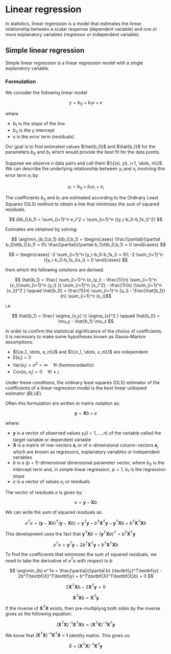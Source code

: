 # Linear regression
In statistics, linear regression is a model that estimates the linear relationship between a scalar response (dependent variable) and one or more explanatory variables (regressor or independent variable).

## Simple linear regression
Simple linear regression is a linear regression model with a single explanatory variable.

### Formulation
We consider the following linear model

$$ y = b_0 + b_1x + e $$

where
- $b_1$ is the slope of the line
- $b_0$ is the y intercept
- $e$ is the error term (residuals)

Our goal is to find estimated values $\hat{b_0}$ and $\hat{b_1}$ for the parameters $b_0$ and $b_1$ which would provide the best fit for the data points.

Suppose we observe $n$ data pairs and call them $\\{(xi, yi), i=1, \dots, n\\}$. We can describe the underlying relationship between $y_i$ and $x_i$ involving this error term $e_i$ by:

$$ y_i = b_0 + b_1x_i + e_i $$

The coefficients $b_0$ and $b_1$ are estimated according to the Ordinary Least Squares (OLS) method to obtain a line that minimizes the sum of squared residuals.

$$ d(b_0,b_1) = \sum_{i=1}^n e_i^2 = \sum_{i=1}^n {(y_i-b_0-b_1x_i)^2} $$

Estimates are obtained by solving:

$$ \arg\min_{b_0,b_1} d(b_0,b_1) =
  \begin{cases}
    \frac{\partial}{\partial b_0}d(b_0,b_1) = 0\\
    \frac{\partial}{\partial b_1}d(b_0,b_1) = 0 
  \end{cases} $$
  
$$ = \begin{cases}
    -2 \sum_{i=1}^n {y_i-b_0-b_1x_i} = 0\\
    -2 \sum_{i=1}^n {(y_i-b_0-b_1x_i)x_i} = 0 
  \end{cases} $$

from which the following solutions are derived:

$$ \hat{b_1} = \frac{ \sum_{i=1}^n {x_iy_i} - \frac{1}{n} \sum_{i=1}^n {x_i}\sum_{i=1}^n {y_i} }{ \sum_{i=1}^n {x_i^2} - \frac{1}{n} (\sum_{i=1}^n {x_i})^2 } \qquad \hat{b_0} = \frac{1}{n} \sum_{i=1}^n {y_i} - \frac{\hat{b_1}}{n} \sum_{i=1}^n {x_i}$$

i.e. 

$$ \hat{b_1} = \frac{ \sigma_{x,y} }{ \sigma_{x}^2 } \qquad \hat{b_0} = \mu_y - \hat{b_1} \mu_x $$

In order to confirm the statistical significance of the choice of coefficients, it is necessary to make some hypotheses known as Gauss–Markov assumptions:
- $\\{e_1, \dots, e_n\\}$ and $\\{x_1, \dots, x_n\\}$ are independent
- $\text{E}[e_i]=0$
- $\text{Var}(e_i)=\sigma^2 \lt \infty \quad \forall i$ (homoscedastic)
- $\text{Cov}(e_i,e_j)=0 \quad \forall i \neq j$

Under these conditions, the ordinary least squares (OLS) estimator of the coefficients of a linear regression model is the best linear unbiased estimator (_BLUE_).

Often this formulation are written in matrix notation as:

$$ \textbf{y} = \textbf{X}b + e $$

where:
- $\textbf{y}$ is a vector of observed values $y_i (i=1, \dots, n)$ of the variable called the target variable or dependent variable
- $\textbf{X}$ is a matrix of row-vectors $\textbf{x}_i$ or of $n$-dimensional column-vectors $\textbf{x}_j$ which are known as regressors, explanatory variables or independent variables
- $b$ is a $(p+1)$-dimensional dimensional parameter vector, where $b_0$ is the intercept term and, in simple linear regression, $p=1$, $b_1$ is the regression slope
- $e$ is a vector of values $e_i$ or residuals.

The vector of residuals $e$ is given by:

$$ e = \textbf{y} - \textbf{X}b $$

We can write the sum of squared residuals as:

$$ e^Te = (\textbf{y} - \textbf{X}b)^T(\textbf{y} - \textbf{X}b) = \textbf{y}^T\textbf{y} - b^T\textbf{X}^T\textbf{y} - \textbf{y}^T\textbf{X}b + b^T\textbf{X}^T\textbf{X}b $$

This development uses the fact that $\textbf{y}^T\textbf{X}b = (\textbf{y}^T\textbf{X}b)^T = b^T\textbf{X}^T\textbf{y}$

$$ e^Te = \textbf{y}^T\textbf{y} - 2b^T\textbf{X}^T\textbf{y} + b^T\textbf{X}^T\textbf{X}b $$

To find the coefficients that minimizes the sum of squared residuals, we need to take the derivative of $e^Te$ with respect to $b$

$$ \arg\min_{b} e^Te = \frac{\partial}{\partial b} (\textbf{y}^T\textbf{y} - 2b^T\textbf{X}^T\textbf{y} + b^T\textbf{X}^T\textbf{X}b) = 0 $$

$$ 2\textbf{X}^T\textbf{X}b -2\textbf{X}^T\textbf{y} = 0 $$

$$ \textbf{X}^T\textbf{X}b = \textbf{X}^T\textbf{y} $$

If the inverse of $\textbf{X}^T\textbf{X}$ exists, then pre-multiplyng both sides by the inverse gives us the following equation:

$$ (\textbf{X}^T\textbf{X})^{-1}\textbf{X}^T\textbf{X}b = (\textbf{X}^T\textbf{X})^{-1}\textbf{X}^T\textbf{y} $$

We know that $(\textbf{X}^T\textbf{X})^{-1} \textbf{X}^T\textbf{X} = \textbf{I}$ identity matrix. This gives us:

$$ \hat{b} = (\textbf{X}^T\textbf{X})^{-1}\textbf{X}^T\textbf{y} $$

